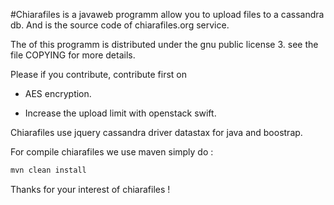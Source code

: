 #Chiarafiles
 is a javaweb programm allow you to upload files to a cassandra db. 
And is the source code of chiarafiles.org service. 


The  of this programm is distributed under the gnu public license 3. see the file COPYING for more details.

Please if you contribute, contribute first on 

 -	AES encryption. 

 - 	Increase the upload limit with openstack swift. 





Chiarafiles use jquery cassandra driver datastax for java and boostrap.

For compile chiarafiles we use maven simply do : 
```java
mvn clean install
```

Thanks for your interest of chiarafiles !
